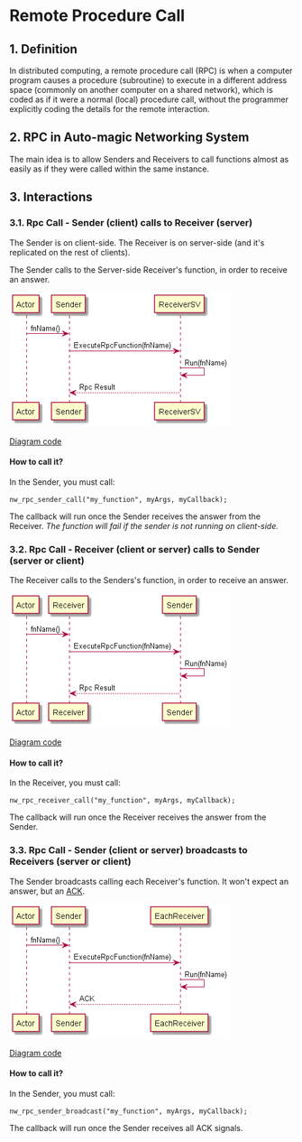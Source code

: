 # Remote Procedure Call
## 1. Definition
In distributed computing, a remote procedure call (RPC) is when a computer program causes a procedure (subroutine) to execute in a different address space (commonly on another computer on a shared network), which is coded as if it were a normal (local) procedure call, without the programmer explicitly coding the details for the remote interaction.

## 2. RPC in Auto-magic Networking System
The main idea is to allow Senders and Receivers to call functions almost as easily as if they were called within the same instance.

## 3. Interactions

### 3.1. Rpc Call - Sender (client) calls to Receiver (server)
The Sender is on client-side.
The Receiver is on server-side (and it's replicated on the rest of clients).

The Sender calls to the Server-side Receiver's function, in order to receive an answer.

![Class Diagram](./Diagrams/rpc/rpc_sender_call.png)

[Diagram code](./Diagrams/rpc/rpc_sender_call.plantuml)

#### How to call it?
In the Sender, you must call:
```
nw_rpc_sender_call("my_function", myArgs, myCallback);
```
The callback will run once the Sender receives the answer from the Receiver.
_The function will fail if the sender is not running on client-side._

### 3.2. Rpc Call - Receiver (client or server) calls to Sender (server or client)
The Receiver calls to the Senders's function, in order to receive an answer.

![Class Diagram](./Diagrams/rpc/rpc_receiver_call.png)

[Diagram code](./Diagrams/rpc/rpc_receiver_call.plantuml)

#### How to call it?
In the Receiver, you must call:
```
nw_rpc_receiver_call("my_function", myArgs, myCallback);
```
The callback will run once the Receiver receives the answer from the Sender.

### 3.3. Rpc Call - Sender (client or server) broadcasts to Receivers (server or client)
The Sender broadcasts calling each Receiver's function. It won't expect an answer, but an [ACK](https://en.wikipedia.org/wiki/Acknowledgement_(data_networks)).

![Class Diagram](./Diagrams/rpc/rpc_sender_broadcast.png)

[Diagram code](./Diagrams/rpc/rpc_sender_broadcast.plantuml)


#### How to call it?
In the Sender, you must call:
```
nw_rpc_sender_broadcast("my_function", myArgs, myCallback);
```
The callback will run once the Sender receives all ACK signals.

